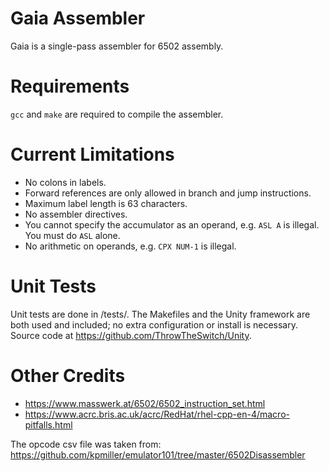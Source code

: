 # Gaia Assembler

Gaia is a single-pass assembler for 6502 assembly.

# Requirements

`gcc` and `make` are required to compile the assembler.

# Current Limitations

- No colons in labels.
- Forward references are only allowed in branch and jump instructions.
- Maximum label length is 63 characters.
- No assembler directives.
- You cannot specify the accumulator as an operand, e.g. `ASL A` is illegal.
You must do `ASL` alone.
- No arithmetic on operands, e.g. `CPX NUM-1` is illegal.

# Unit Tests

Unit tests are done in /tests/. The Makefiles and the Unity framework are both
used and included; no extra configuration or install is necessary. Source code
at https://github.com/ThrowTheSwitch/Unity.

# Other Credits

- https://www.masswerk.at/6502/6502_instruction_set.html
- https://www.acrc.bris.ac.uk/acrc/RedHat/rhel-cpp-en-4/macro-pitfalls.html

The opcode csv file was taken from:
https://github.com/kpmiller/emulator101/tree/master/6502Disassembler